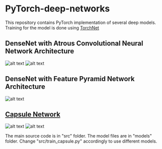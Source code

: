 # PyTorch-deep-networks

This repository contains PyTorch implementation of several deep models. Training for the model is done using [TorchNet](https://github.com/pytorch/tnt)

## DenseNet with Atrous Convolutional Neural Network Architecture
![alt text](https://github.com/s1155026040/PyTorch-deep-networks/blob/master/figures/atrous1.png)
![alt text](https://github.com/s1155026040/PyTorch-deep-networks/blob/master/figures/atrous2.png)

## DenseNet with Feature Pyramid Network Architecture 
![alt text](https://github.com/s1155026040/PyTorch-deep-networks/blob/master/figures/fpn1.png)

## [Capsule Network](https://arxiv.org/abs/1710.09829)
![alt text](https://github.com/s1155026040/PyTorch-deep-networks/blob/master/figures/capsule1.png)
![alt text](https://github.com/s1155026040/PyTorch-deep-networks/blob/master/figures/capsule2.png)

The main source code is in "src" folder. The model files are in "models" folder. Change "src/train_capsule.py" accordingly to use different models. 
